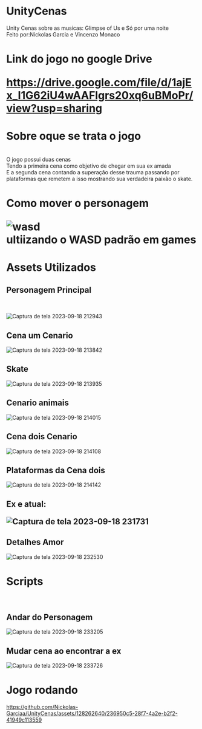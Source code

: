 # UnityCenas
Unity Cenas sobre as musicas: Glimpse of Us e Só por uma noite<br>
Feito por:Nickolas Garcia e Vincenzo Monaco
<br>
<h1> Link do jogo no google Drive<br>
  
  https://drive.google.com/file/d/1ajEx_I1G62iU4wAAFlgrs20xq6uBMoPr/view?usp=sharing
  
<h1>Sobre oque se trata o jogo</h1><br>
O jogo possui duas cenas <br> Tendo a primeira cena como objetivo de chegar em sua ex amada <br> E a segunda cena contando a superação desse trauma passando por plataformas que remetem a isso mostrando sua verdadeira paixão o skate.
<br>

<h1>Como mover o personagem
  
![wasd](https://github.com/Nickolas-Garciaa/UnityCenas/assets/128262640/2e9a0eb5-8510-425a-bf11-190c207ded9d) <br>ultiizando o WASD padrão em games

  
<h1>Assets Utilizados</h1>

<h2>Personagem Principal</h2><br>

![Captura de tela 2023-09-18 212943](https://github.com/Nickolas-Garciaa/UnityCenas/assets/128262640/afe0c920-0ea8-48be-b018-8046ca8b971b)

<h2>Cena um Cenario</h2>

![Captura de tela 2023-09-18 213842](https://github.com/Nickolas-Garciaa/UnityCenas/assets/128262640/b6f62ba2-df5a-4b5e-97d4-b74ef5e8ffd8)

<h2>Skate</h2>

![Captura de tela 2023-09-18 213935](https://github.com/Nickolas-Garciaa/UnityCenas/assets/128262640/21f2d0d9-65dd-4240-bf83-b19e592b7447)

<H2>Cenario animais</H2>

![Captura de tela 2023-09-18 214015](https://github.com/Nickolas-Garciaa/UnityCenas/assets/128262640/e9a44460-37ce-4717-b39d-b668cd358e9f)

<h2>Cena dois Cenario</h2>

![Captura de tela 2023-09-18 214108](https://github.com/Nickolas-Garciaa/UnityCenas/assets/128262640/9a62ba0a-1c7f-4fef-b16f-c7064e3930d0)

<h2>Plataformas da Cena dois</h2>

![Captura de tela 2023-09-18 214142](https://github.com/Nickolas-Garciaa/UnityCenas/assets/128262640/6a6c518c-4e47-4e90-8050-9b1d94bf69f1)

<h2>Ex e atual:
  
![Captura de tela 2023-09-18 231731](https://github.com/Nickolas-Garciaa/UnityCenas/assets/128262640/0aa26ead-4f3d-4fa5-baf0-4e20cdaee672)

<h2>Detalhes Amor</h2>

![Captura de tela 2023-09-18 232530](https://github.com/Nickolas-Garciaa/UnityCenas/assets/128262640/c4e69fc1-a27b-4bd7-8f4a-98fdf28bcc94)

<h1>Scripts</h1><br>

<h2>Andar do Personagem</h2>

![Captura de tela 2023-09-18 233205](https://github.com/Nickolas-Garciaa/UnityCenas/assets/128262640/a81332aa-4caf-45a8-a452-00939fb96159)


<h2>Mudar cena ao encontrar a ex</h2>

![Captura de tela 2023-09-18 233726](https://github.com/Nickolas-Garciaa/UnityCenas/assets/128262640/178ee04b-38e4-4d30-830d-d73b9d3fded2)

<h1>Jogo rodando</h1>


https://github.com/Nickolas-Garciaa/UnityCenas/assets/128262640/236950c5-28f7-4a2e-b2f2-41949c113559


